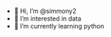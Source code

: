 - 👋 Hi, I’m @simmony2
- 👀 I’m interested in data
- 🌱 I’m currently learning python

<!---
simmony2/simmony2 is a ✨ special ✨ repository because its `README.md` (this file) appears on your GitHub profile.
You can click the Preview link to take a look at your changes.
--->
